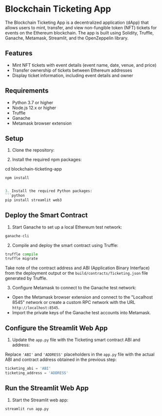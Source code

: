 # Blockchain Ticketing App

The Blockchain Ticketing App is a decentralized application (dApp) that allows users to mint, transfer, and view non-fungible token (NFT) tickets for events on the Ethereum blockchain. The app is built using Solidity, Truffle, Ganache, Metamask, Streamlit, and the OpenZeppelin library.

## Features

- Mint NFT tickets with event details (event name, date, venue, and price)
- Transfer ownership of tickets between Ethereum addresses
- Display ticket information, including event details and owner

## Requirements

- Python 3.7 or higher
- Node.js 12.x or higher
- Truffle
- Ganache
- Metamask browser extension

## Setup

1. Clone the repository:

2. Install the required npm packages:

cd blockchain-ticketing-app
```python
npm install


3. Install the required Python packages:
```python
pip install streamlit web3
```

## Deploy the Smart Contract

1. Start Ganache to set up a local Ethereum test network:
```python
ganache-cli
```

2. Compile and deploy the smart contract using Truffle:
```python
truffle compile
truffle migrate
```

Take note of the contract address and ABI (Application Binary Interface) from the deployment output or the `build/contracts/Ticketing.json` file generated by Truffle.

3. Configure Metamask to connect to the Ganache test network:

- Open the Metamask browser extension and connect to the "Localhost 8545" network or create a custom RPC network with the URL `http://localhost:8545`.
- Import the private keys of the Ganache test accounts into Metamask.

## Configure the Streamlit Web App

1. Update the `app.py` file with the Ticketing smart contract ABI and address:

Replace `'ABI'` and `'ADDRESS'` placeholders in the `app.py` file with the actual ABI and contract address obtained in the previous step:

```python
ticketing_abi = 'ABI'
ticketing_address = 'ADDRESS'
```

## Run the Streamlit Web App
1. Start the Streamlit web app:
```python
streamlit run app.py
```
